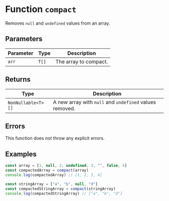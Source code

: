 # Function `compact`

Removes `null` and `undefined` values from an array.

## Parameters

| Parameter | Type  | Description           |
| --------- | ----- | --------------------- |
| `arr`     | `T[]` | The array to compact. |

## Returns

| Type               | Description                                             |
| ------------------ | ------------------------------------------------------- |
| `NonNullable<T>[]` | A new array with `null` and `undefined` values removed. |

## Errors

This function does not throw any explicit errors.

## Examples

```typescript
const array = [1, null, 2, undefined, 3, "", false, 4]
const compactedArray = compact(array)
console.log(compactedArray) // [1, 2, 3, 4]

const stringArray = ["a", "b", null, "d"]
const compactedStringArray = compact(stringArray)
console.log(compactedStringArray) // ["a", "b", "d"]
```
